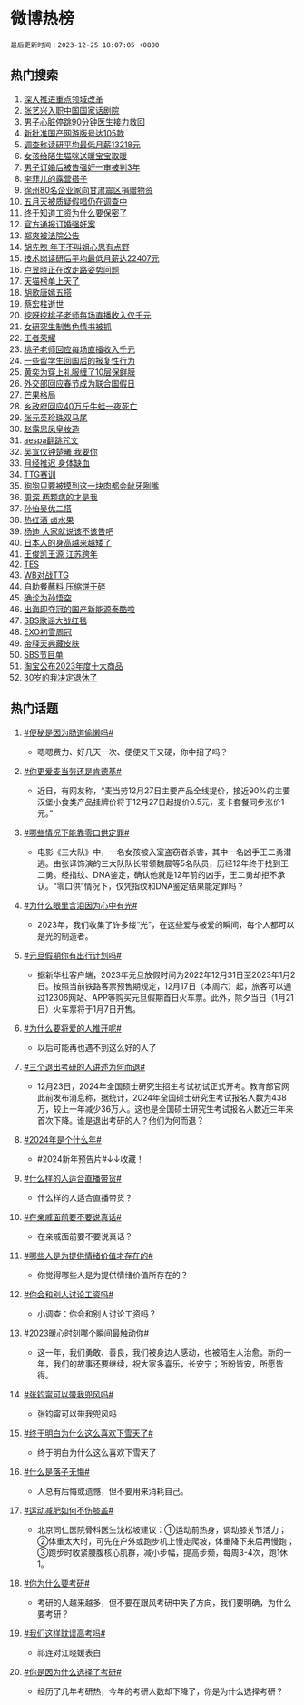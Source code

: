# 微博热榜

`最后更新时间：2023-12-25 18:07:05 +0800`

## 热门搜索

1. [深入推进重点领域改革](https://m.weibo.cn/search?containerid=100103type%3D1%26t%3D10%26q%3D%23%E6%B7%B1%E5%85%A5%E6%8E%A8%E8%BF%9B%E9%87%8D%E7%82%B9%E9%A2%86%E5%9F%9F%E6%94%B9%E9%9D%A9%23&stream_entry_id=51&isnewpage=1&extparam=seat%3D1%26pos%3D0%26dgr%3D0%26filter_type%3Drealtimehot%26c_type%3D51%26q%3D%2523%25E6%25B7%25B1%25E5%2585%25A5%25E6%258E%25A8%25E8%25BF%259B%25E9%2587%258D%25E7%2582%25B9%25E9%25A2%2586%25E5%259F%259F%25E6%2594%25B9%25E9%259D%25A9%2523%26cate%3D10103%26stream_entry_id%3D51%26display_time%3D1703498822%26pre_seqid%3D170349882258607365128)
1. [张艺兴入职中国国家话剧院](https://m.weibo.cn/search?containerid=100103type%3D1%26t%3D10%26q%3D%23%E5%BC%A0%E8%89%BA%E5%85%B4%E5%85%A5%E8%81%8C%E4%B8%AD%E5%9B%BD%E5%9B%BD%E5%AE%B6%E8%AF%9D%E5%89%A7%E9%99%A2%23&stream_entry_id=31&isnewpage=1&extparam=seat%3D1%26pos%3D0%26lcate%3D5001%26q%3D%2523%25E5%25BC%25A0%25E8%2589%25BA%25E5%2585%25B4%25E5%2585%25A5%25E8%2581%258C%25E4%25B8%25AD%25E5%259B%25BD%25E5%259B%25BD%25E5%25AE%25B6%25E8%25AF%259D%25E5%2589%25A7%25E9%2599%25A2%2523%26flag%3D1%26dgr%3D0%26stream_entry_id%3D31%26filter_type%3Drealtimehot%26c_type%3D31%26band_rank%3D1%26cate%3D5001%26realpos%3D1%26display_time%3D1703498822%26pre_seqid%3D170349882258607365128)
1. [男子心脏停跳90分钟医生接力救回](https://m.weibo.cn/search?containerid=100103type%3D1%26t%3D10%26q%3D%23%E7%94%B7%E5%AD%90%E5%BF%83%E8%84%8F%E5%81%9C%E8%B7%B390%E5%88%86%E9%92%9F%E5%8C%BB%E7%94%9F%E6%8E%A5%E5%8A%9B%E6%95%91%E5%9B%9E%23&stream_entry_id=31&isnewpage=1&extparam=seat%3D1%26pos%3D1%26lcate%3D5001%26q%3D%2523%25E7%2594%25B7%25E5%25AD%2590%25E5%25BF%2583%25E8%2584%258F%25E5%2581%259C%25E8%25B7%25B390%25E5%2588%2586%25E9%2592%259F%25E5%258C%25BB%25E7%2594%259F%25E6%258E%25A5%25E5%258A%259B%25E6%2595%2591%25E5%259B%259E%2523%26flag%3D32768%26dgr%3D0%26stream_entry_id%3D31%26filter_type%3Drealtimehot%26c_type%3D31%26band_rank%3D2%26cate%3D5001%26realpos%3D2%26display_time%3D1703498822%26pre_seqid%3D170349882258607365128)
1. [新批准国产网游版号达105款](https://m.weibo.cn/search?containerid=100103type%3D1%26t%3D10%26q%3D%23%E6%96%B0%E6%89%B9%E5%87%86%E5%9B%BD%E4%BA%A7%E7%BD%91%E6%B8%B8%E7%89%88%E5%8F%B7%E8%BE%BE105%E6%AC%BE%23&stream_entry_id=31&isnewpage=1&extparam=seat%3D1%26pos%3D2%26lcate%3D5001%26q%3D%2523%25E6%2596%25B0%25E6%2589%25B9%25E5%2587%2586%25E5%259B%25BD%25E4%25BA%25A7%25E7%25BD%2591%25E6%25B8%25B8%25E7%2589%2588%25E5%258F%25B7%25E8%25BE%25BE105%25E6%25AC%25BE%2523%26flag%3D0%26dgr%3D0%26stream_entry_id%3D31%26filter_type%3Drealtimehot%26c_type%3D31%26band_rank%3D3%26cate%3D5001%26realpos%3D3%26display_time%3D1703498822%26pre_seqid%3D170349882258607365128)
1. [调查称读研平均最低月薪13218元](https://m.weibo.cn/search?containerid=100103type%3D1%26t%3D10%26q%3D%23%E8%B0%83%E6%9F%A5%E7%A7%B0%E8%AF%BB%E7%A0%94%E5%B9%B3%E5%9D%87%E6%9C%80%E4%BD%8E%E6%9C%88%E8%96%AA13218%E5%85%83%23&stream_entry_id=31&isnewpage=1&extparam=seat%3D1%26pos%3D3%26lcate%3D5001%26q%3D%2523%25E8%25B0%2583%25E6%259F%25A5%25E7%25A7%25B0%25E8%25AF%25BB%25E7%25A0%2594%25E5%25B9%25B3%25E5%259D%2587%25E6%259C%2580%25E4%25BD%258E%25E6%259C%2588%25E8%2596%25AA13218%25E5%2585%2583%2523%26flag%3D1%26dgr%3D0%26stream_entry_id%3D31%26filter_type%3Drealtimehot%26c_type%3D31%26band_rank%3D4%26cate%3D5001%26realpos%3D4%26display_time%3D1703498822%26pre_seqid%3D170349882258607365128)
1. [女孩给陌生猫咪送暖宝宝取暖](https://m.weibo.cn/search?containerid=100103type%3D1%26t%3D10%26q%3D%23%E5%A5%B3%E5%AD%A9%E7%BB%99%E9%99%8C%E7%94%9F%E7%8C%AB%E5%92%AA%E9%80%81%E6%9A%96%E5%AE%9D%E5%AE%9D%E5%8F%96%E6%9A%96%23&stream_entry_id=31&isnewpage=1&extparam=seat%3D1%26pos%3D4%26lcate%3D5001%26q%3D%2523%25E5%25A5%25B3%25E5%25AD%25A9%25E7%25BB%2599%25E9%2599%258C%25E7%2594%259F%25E7%258C%25AB%25E5%2592%25AA%25E9%2580%2581%25E6%259A%2596%25E5%25AE%259D%25E5%25AE%259D%25E5%258F%2596%25E6%259A%2596%2523%26flag%3D32768%26dgr%3D0%26stream_entry_id%3D31%26filter_type%3Drealtimehot%26c_type%3D31%26band_rank%3D5%26cate%3D5001%26realpos%3D5%26display_time%3D1703498822%26pre_seqid%3D170349882258607365128)
1. [男子订婚后被告强奸一审被判3年](https://m.weibo.cn/search?containerid=100103type%3D1%26t%3D10%26q%3D%23%E7%94%B7%E5%AD%90%E8%AE%A2%E5%A9%9A%E5%90%8E%E8%A2%AB%E5%91%8A%E5%BC%BA%E5%A5%B8%E4%B8%80%E5%AE%A1%E8%A2%AB%E5%88%A43%E5%B9%B4%23&stream_entry_id=31&isnewpage=1&extparam=seat%3D1%26pos%3D5%26lcate%3D5001%26q%3D%2523%25E7%2594%25B7%25E5%25AD%2590%25E8%25AE%25A2%25E5%25A9%259A%25E5%2590%258E%25E8%25A2%25AB%25E5%2591%258A%25E5%25BC%25BA%25E5%25A5%25B8%25E4%25B8%2580%25E5%25AE%25A1%25E8%25A2%25AB%25E5%2588%25A43%25E5%25B9%25B4%2523%26flag%3D16%26dgr%3D0%26stream_entry_id%3D31%26filter_type%3Drealtimehot%26c_type%3D31%26band_rank%3D6%26cate%3D5001%26realpos%3D6%26display_time%3D1703498822%26pre_seqid%3D170349882258607365128)
1. [李菲儿的露营搭子](https://m.weibo.cn/search?containerid=100103type%3D1%26t%3D10%26q%3D%23%E6%9D%8E%E8%8F%B2%E5%84%BF%E7%9A%84%E9%9C%B2%E8%90%A5%E6%90%AD%E5%AD%90%23&stream_entry_id=31&isnewpage=1&extparam=seat%3D1%26pos%3D6%26lcate%3D5001%26is_ad_pos%3D1%26q%3D%2523%25E6%259D%258E%25E8%258F%25B2%25E5%2584%25BF%25E7%259A%2584%25E9%259C%25B2%25E8%2590%25A5%25E6%2590%25AD%25E5%25AD%2590%2523%26topic_ad%3D1%26dgr%3D0%26adid%3D215797%26filter_type%3Drealtimehot%26c_type%3D31%26band_rank%3D7%26cate%3D5001%26stream_entry_id%3D31%26display_time%3D1703498822%26pre_seqid%3D170349882258607365128)
1. [徐州80名企业家向甘肃震区捐赠物资](https://m.weibo.cn/search?containerid=100103type%3D1%26t%3D10%26q%3D%23%E5%BE%90%E5%B7%9E80%E5%90%8D%E4%BC%81%E4%B8%9A%E5%AE%B6%E5%90%91%E7%94%98%E8%82%83%E9%9C%87%E5%8C%BA%E6%8D%90%E8%B5%A0%E7%89%A9%E8%B5%84%23&stream_entry_id=31&isnewpage=1&extparam=seat%3D1%26pos%3D7%26lcate%3D5001%26q%3D%2523%25E5%25BE%2590%25E5%25B7%259E80%25E5%2590%258D%25E4%25BC%2581%25E4%25B8%259A%25E5%25AE%25B6%25E5%2590%2591%25E7%2594%2598%25E8%2582%2583%25E9%259C%2587%25E5%258C%25BA%25E6%258D%2590%25E8%25B5%25A0%25E7%2589%25A9%25E8%25B5%2584%2523%26flag%3D32768%26dgr%3D0%26stream_entry_id%3D31%26filter_type%3Drealtimehot%26c_type%3D31%26band_rank%3D7%26cate%3D5001%26realpos%3D7%26display_time%3D1703498822%26pre_seqid%3D170349882258607365128)
1. [五月天被质疑假唱仍在调查中](https://m.weibo.cn/search?containerid=100103type%3D1%26t%3D10%26q%3D%23%E4%BA%94%E6%9C%88%E5%A4%A9%E8%A2%AB%E8%B4%A8%E7%96%91%E5%81%87%E5%94%B1%E4%BB%8D%E5%9C%A8%E8%B0%83%E6%9F%A5%E4%B8%AD%23&stream_entry_id=31&isnewpage=1&extparam=seat%3D1%26pos%3D8%26lcate%3D5001%26q%3D%2523%25E4%25BA%2594%25E6%259C%2588%25E5%25A4%25A9%25E8%25A2%25AB%25E8%25B4%25A8%25E7%2596%2591%25E5%2581%2587%25E5%2594%25B1%25E4%25BB%258D%25E5%259C%25A8%25E8%25B0%2583%25E6%259F%25A5%25E4%25B8%25AD%2523%26flag%3D1%26dgr%3D0%26stream_entry_id%3D31%26filter_type%3Drealtimehot%26c_type%3D31%26band_rank%3D8%26cate%3D5001%26realpos%3D8%26display_time%3D1703498822%26pre_seqid%3D170349882258607365128)
1. [终于知道工资为什么要保密了](https://m.weibo.cn/search?containerid=100103type%3D1%26t%3D10%26q%3D%E7%BB%88%E4%BA%8E%E7%9F%A5%E9%81%93%E5%B7%A5%E8%B5%84%E4%B8%BA%E4%BB%80%E4%B9%88%E8%A6%81%E4%BF%9D%E5%AF%86%E4%BA%86&stream_entry_id=31&isnewpage=1&extparam=seat%3D1%26pos%3D9%26lcate%3D5001%26q%3D%25E7%25BB%2588%25E4%25BA%258E%25E7%259F%25A5%25E9%2581%2593%25E5%25B7%25A5%25E8%25B5%2584%25E4%25B8%25BA%25E4%25BB%2580%25E4%25B9%2588%25E8%25A6%2581%25E4%25BF%259D%25E5%25AF%2586%25E4%25BA%2586%26flag%3D2%26dgr%3D0%26stream_entry_id%3D31%26filter_type%3Drealtimehot%26c_type%3D31%26band_rank%3D9%26cate%3D5001%26realpos%3D9%26display_time%3D1703498822%26pre_seqid%3D170349882258607365128)
1. [官方通报订婚强奸案](https://m.weibo.cn/search?containerid=100103type%3D1%26t%3D10%26q%3D%23%E5%AE%98%E6%96%B9%E9%80%9A%E6%8A%A5%E8%AE%A2%E5%A9%9A%E5%BC%BA%E5%A5%B8%E6%A1%88%23&stream_entry_id=31&isnewpage=1&extparam=seat%3D1%26pos%3D10%26lcate%3D5001%26q%3D%2523%25E5%25AE%2598%25E6%2596%25B9%25E9%2580%259A%25E6%258A%25A5%25E8%25AE%25A2%25E5%25A9%259A%25E5%25BC%25BA%25E5%25A5%25B8%25E6%25A1%2588%2523%26flag%3D0%26dgr%3D0%26stream_entry_id%3D31%26filter_type%3Drealtimehot%26c_type%3D31%26band_rank%3D10%26cate%3D5001%26realpos%3D10%26display_time%3D1703498822%26pre_seqid%3D170349882258607365128)
1. [郑爽被法院公告](https://m.weibo.cn/search?containerid=100103type%3D1%26t%3D10%26q%3D%23%E9%83%91%E7%88%BD%E8%A2%AB%E6%B3%95%E9%99%A2%E5%85%AC%E5%91%8A%23&stream_entry_id=31&isnewpage=1&extparam=seat%3D1%26pos%3D11%26lcate%3D5001%26q%3D%2523%25E9%2583%2591%25E7%2588%25BD%25E8%25A2%25AB%25E6%25B3%2595%25E9%2599%25A2%25E5%2585%25AC%25E5%2591%258A%2523%26flag%3D2%26dgr%3D0%26stream_entry_id%3D31%26filter_type%3Drealtimehot%26c_type%3D31%26band_rank%3D11%26cate%3D5001%26realpos%3D11%26display_time%3D1703498822%26pre_seqid%3D170349882258607365128)
1. [胡先煦 年下不叫姐心思有点野](https://m.weibo.cn/search?containerid=100103type%3D1%26t%3D10%26q%3D%E8%83%A1%E5%85%88%E7%85%A6+%E5%B9%B4%E4%B8%8B%E4%B8%8D%E5%8F%AB%E5%A7%90%E5%BF%83%E6%80%9D%E6%9C%89%E7%82%B9%E9%87%8E&stream_entry_id=31&isnewpage=1&extparam=seat%3D1%26pos%3D12%26lcate%3D5001%26q%3D%25E8%2583%25A1%25E5%2585%2588%25E7%2585%25A6%2520%25E5%25B9%25B4%25E4%25B8%258B%25E4%25B8%258D%25E5%258F%25AB%25E5%25A7%2590%25E5%25BF%2583%25E6%2580%259D%25E6%259C%2589%25E7%2582%25B9%25E9%2587%258E%26flag%3D2%26dgr%3D0%26stream_entry_id%3D31%26filter_type%3Drealtimehot%26c_type%3D31%26band_rank%3D12%26cate%3D5001%26realpos%3D12%26display_time%3D1703498822%26pre_seqid%3D170349882258607365128)
1. [技术岗读研后平均最低月薪达22407元](https://m.weibo.cn/search?containerid=100103type%3D1%26t%3D10%26q%3D%23%E6%8A%80%E6%9C%AF%E5%B2%97%E8%AF%BB%E7%A0%94%E5%90%8E%E5%B9%B3%E5%9D%87%E6%9C%80%E4%BD%8E%E6%9C%88%E8%96%AA%E8%BE%BE22407%E5%85%83%23&stream_entry_id=31&isnewpage=1&extparam=seat%3D1%26pos%3D13%26lcate%3D5001%26q%3D%2523%25E6%258A%2580%25E6%259C%25AF%25E5%25B2%2597%25E8%25AF%25BB%25E7%25A0%2594%25E5%2590%258E%25E5%25B9%25B3%25E5%259D%2587%25E6%259C%2580%25E4%25BD%258E%25E6%259C%2588%25E8%2596%25AA%25E8%25BE%25BE22407%25E5%2585%2583%2523%26flag%3D1%26dgr%3D0%26stream_entry_id%3D31%26filter_type%3Drealtimehot%26c_type%3D31%26band_rank%3D13%26cate%3D5001%26realpos%3D13%26display_time%3D1703498822%26pre_seqid%3D170349882258607365128)
1. [卢昱晓正在改走路姿势问题](https://m.weibo.cn/search?containerid=100103type%3D1%26t%3D10%26q%3D%E5%8D%A2%E6%98%B1%E6%99%93%E6%AD%A3%E5%9C%A8%E6%94%B9%E8%B5%B0%E8%B7%AF%E5%A7%BF%E5%8A%BF%E9%97%AE%E9%A2%98&stream_entry_id=31&isnewpage=1&extparam=seat%3D1%26pos%3D14%26lcate%3D5001%26q%3D%25E5%258D%25A2%25E6%2598%25B1%25E6%2599%2593%25E6%25AD%25A3%25E5%259C%25A8%25E6%2594%25B9%25E8%25B5%25B0%25E8%25B7%25AF%25E5%25A7%25BF%25E5%258A%25BF%25E9%2597%25AE%25E9%25A2%2598%26flag%3D1%26dgr%3D0%26stream_entry_id%3D31%26filter_type%3Drealtimehot%26c_type%3D31%26band_rank%3D14%26cate%3D5001%26realpos%3D14%26display_time%3D1703498822%26pre_seqid%3D170349882258607365128)
1. [天猫榜单上天了](https://m.weibo.cn/search?containerid=100103type%3D1%26t%3D10%26q%3D%23%E5%A4%A9%E7%8C%AB%E6%A6%9C%E5%8D%95%E4%B8%8A%E5%A4%A9%E4%BA%86%23&stream_entry_id=31&isnewpage=1&extparam=seat%3D1%26pos%3D15%26lcate%3D5001%26q%3D%2523%25E5%25A4%25A9%25E7%258C%25AB%25E6%25A6%259C%25E5%258D%2595%25E4%25B8%258A%25E5%25A4%25A9%25E4%25BA%2586%2523%26flag%3D0%26dgr%3D0%26stream_entry_id%3D31%26adid%3D215559%26filter_type%3Drealtimehot%26c_type%3D31%26band_rank%3D15%26cate%3D5001%26realpos%3D15%26display_time%3D1703498822%26pre_seqid%3D170349882258607365128)
1. [胡歌唐嫣五搭](https://m.weibo.cn/search?containerid=100103type%3D1%26t%3D10%26q%3D%E8%83%A1%E6%AD%8C%E5%94%90%E5%AB%A3%E4%BA%94%E6%90%AD&stream_entry_id=31&isnewpage=1&extparam=seat%3D1%26pos%3D16%26lcate%3D5001%26q%3D%25E8%2583%25A1%25E6%25AD%258C%25E5%2594%2590%25E5%25AB%25A3%25E4%25BA%2594%25E6%2590%25AD%26flag%3D1%26dgr%3D0%26stream_entry_id%3D31%26filter_type%3Drealtimehot%26c_type%3D31%26band_rank%3D16%26cate%3D5001%26realpos%3D16%26display_time%3D1703498822%26pre_seqid%3D170349882258607365128)
1. [蔡宏柱逝世](https://m.weibo.cn/search?containerid=100103type%3D1%26t%3D10%26q%3D%23%E8%94%A1%E5%AE%8F%E6%9F%B1%E9%80%9D%E4%B8%96%23&stream_entry_id=31&isnewpage=1&extparam=seat%3D1%26pos%3D17%26lcate%3D5001%26q%3D%2523%25E8%2594%25A1%25E5%25AE%258F%25E6%259F%25B1%25E9%2580%259D%25E4%25B8%2596%2523%26flag%3D1%26dgr%3D0%26stream_entry_id%3D31%26filter_type%3Drealtimehot%26c_type%3D31%26band_rank%3D17%26cate%3D5001%26realpos%3D17%26display_time%3D1703498822%26pre_seqid%3D170349882258607365128)
1. [挖呀挖桃子老师每场直播收入仅千元](https://m.weibo.cn/search?containerid=100103type%3D1%26t%3D10%26q%3D%23%E6%8C%96%E5%91%80%E6%8C%96%E6%A1%83%E5%AD%90%E8%80%81%E5%B8%88%E6%AF%8F%E5%9C%BA%E7%9B%B4%E6%92%AD%E6%94%B6%E5%85%A5%E4%BB%85%E5%8D%83%E5%85%83%23&stream_entry_id=31&isnewpage=1&extparam=seat%3D1%26pos%3D18%26lcate%3D5001%26q%3D%2523%25E6%258C%2596%25E5%2591%2580%25E6%258C%2596%25E6%25A1%2583%25E5%25AD%2590%25E8%2580%2581%25E5%25B8%2588%25E6%25AF%258F%25E5%259C%25BA%25E7%259B%25B4%25E6%2592%25AD%25E6%2594%25B6%25E5%2585%25A5%25E4%25BB%2585%25E5%258D%2583%25E5%2585%2583%2523%26flag%3D0%26dgr%3D0%26stream_entry_id%3D31%26filter_type%3Drealtimehot%26c_type%3D31%26band_rank%3D18%26cate%3D5001%26realpos%3D18%26display_time%3D1703498822%26pre_seqid%3D170349882258607365128)
1. [女研究生制售色情书被抓](https://m.weibo.cn/search?containerid=100103type%3D1%26t%3D10%26q%3D%23%E5%A5%B3%E7%A0%94%E7%A9%B6%E7%94%9F%E5%88%B6%E5%94%AE%E8%89%B2%E6%83%85%E4%B9%A6%E8%A2%AB%E6%8A%93%23&stream_entry_id=31&isnewpage=1&extparam=seat%3D1%26pos%3D19%26lcate%3D5001%26q%3D%2523%25E5%25A5%25B3%25E7%25A0%2594%25E7%25A9%25B6%25E7%2594%259F%25E5%2588%25B6%25E5%2594%25AE%25E8%2589%25B2%25E6%2583%2585%25E4%25B9%25A6%25E8%25A2%25AB%25E6%258A%2593%2523%26flag%3D0%26dgr%3D0%26stream_entry_id%3D31%26filter_type%3Drealtimehot%26c_type%3D31%26band_rank%3D19%26cate%3D5001%26realpos%3D19%26display_time%3D1703498822%26pre_seqid%3D170349882258607365128)
1. [王者荣耀](https://m.weibo.cn/search?containerid=100103type%3D1%26t%3D10%26q%3D%E7%8E%8B%E8%80%85%E8%8D%A3%E8%80%80&stream_entry_id=31&isnewpage=1&extparam=seat%3D1%26pos%3D20%26lcate%3D5001%26q%3D%25E7%258E%258B%25E8%2580%2585%25E8%258D%25A3%25E8%2580%2580%26flag%3D1%26dgr%3D0%26stream_entry_id%3D31%26filter_type%3Drealtimehot%26c_type%3D31%26band_rank%3D20%26cate%3D5001%26realpos%3D20%26display_time%3D1703498822%26pre_seqid%3D170349882258607365128)
1. [桃子老师回应每场直播收入千元](https://m.weibo.cn/search?containerid=100103type%3D1%26t%3D10%26q%3D%23%E6%A1%83%E5%AD%90%E8%80%81%E5%B8%88%E5%9B%9E%E5%BA%94%E6%AF%8F%E5%9C%BA%E7%9B%B4%E6%92%AD%E6%94%B6%E5%85%A5%E5%8D%83%E5%85%83%23&stream_entry_id=31&isnewpage=1&extparam=seat%3D1%26pos%3D21%26lcate%3D5001%26q%3D%2523%25E6%25A1%2583%25E5%25AD%2590%25E8%2580%2581%25E5%25B8%2588%25E5%259B%259E%25E5%25BA%2594%25E6%25AF%258F%25E5%259C%25BA%25E7%259B%25B4%25E6%2592%25AD%25E6%2594%25B6%25E5%2585%25A5%25E5%258D%2583%25E5%2585%2583%2523%26flag%3D1%26dgr%3D0%26stream_entry_id%3D31%26filter_type%3Drealtimehot%26c_type%3D31%26band_rank%3D21%26cate%3D5001%26realpos%3D21%26display_time%3D1703498822%26pre_seqid%3D170349882258607365128)
1. [一些留学生回国后的报复性行为](https://m.weibo.cn/search?containerid=100103type%3D1%26t%3D10%26q%3D%23%E4%B8%80%E4%BA%9B%E7%95%99%E5%AD%A6%E7%94%9F%E5%9B%9E%E5%9B%BD%E5%90%8E%E7%9A%84%E6%8A%A5%E5%A4%8D%E6%80%A7%E8%A1%8C%E4%B8%BA%23&stream_entry_id=31&isnewpage=1&extparam=seat%3D1%26pos%3D22%26lcate%3D5001%26q%3D%2523%25E4%25B8%2580%25E4%25BA%259B%25E7%2595%2599%25E5%25AD%25A6%25E7%2594%259F%25E5%259B%259E%25E5%259B%25BD%25E5%2590%258E%25E7%259A%2584%25E6%258A%25A5%25E5%25A4%258D%25E6%2580%25A7%25E8%25A1%258C%25E4%25B8%25BA%2523%26flag%3D0%26dgr%3D0%26stream_entry_id%3D31%26filter_type%3Drealtimehot%26c_type%3D31%26band_rank%3D22%26cate%3D5001%26realpos%3D22%26display_time%3D1703498822%26pre_seqid%3D170349882258607365128)
1. [黄奕为穿上礼服缠了10层保鲜膜](https://m.weibo.cn/search?containerid=100103type%3D1%26t%3D10%26q%3D%23%E9%BB%84%E5%A5%95%E4%B8%BA%E7%A9%BF%E4%B8%8A%E7%A4%BC%E6%9C%8D%E7%BC%A0%E4%BA%8610%E5%B1%82%E4%BF%9D%E9%B2%9C%E8%86%9C%23&stream_entry_id=31&isnewpage=1&extparam=seat%3D1%26pos%3D23%26lcate%3D5001%26q%3D%2523%25E9%25BB%2584%25E5%25A5%2595%25E4%25B8%25BA%25E7%25A9%25BF%25E4%25B8%258A%25E7%25A4%25BC%25E6%259C%258D%25E7%25BC%25A0%25E4%25BA%258610%25E5%25B1%2582%25E4%25BF%259D%25E9%25B2%259C%25E8%2586%259C%2523%26flag%3D2%26dgr%3D0%26stream_entry_id%3D31%26filter_type%3Drealtimehot%26c_type%3D31%26band_rank%3D23%26cate%3D5001%26realpos%3D23%26display_time%3D1703498822%26pre_seqid%3D170349882258607365128)
1. [外交部回应春节成为联合国假日](https://m.weibo.cn/search?containerid=100103type%3D1%26t%3D10%26q%3D%23%E5%A4%96%E4%BA%A4%E9%83%A8%E5%9B%9E%E5%BA%94%E6%98%A5%E8%8A%82%E6%88%90%E4%B8%BA%E8%81%94%E5%90%88%E5%9B%BD%E5%81%87%E6%97%A5%23&stream_entry_id=31&isnewpage=1&extparam=seat%3D1%26pos%3D24%26lcate%3D5001%26q%3D%2523%25E5%25A4%2596%25E4%25BA%25A4%25E9%2583%25A8%25E5%259B%259E%25E5%25BA%2594%25E6%2598%25A5%25E8%258A%2582%25E6%2588%2590%25E4%25B8%25BA%25E8%2581%2594%25E5%2590%2588%25E5%259B%25BD%25E5%2581%2587%25E6%2597%25A5%2523%26flag%3D1%26dgr%3D0%26stream_entry_id%3D31%26filter_type%3Drealtimehot%26c_type%3D31%26band_rank%3D24%26cate%3D5001%26realpos%3D24%26display_time%3D1703498822%26pre_seqid%3D170349882258607365128)
1. [芒果格局](https://m.weibo.cn/search?containerid=100103type%3D1%26t%3D10%26q%3D%E8%8A%92%E6%9E%9C%E6%A0%BC%E5%B1%80&stream_entry_id=31&isnewpage=1&extparam=seat%3D1%26pos%3D25%26lcate%3D5001%26q%3D%25E8%258A%2592%25E6%259E%259C%25E6%25A0%25BC%25E5%25B1%2580%26flag%3D2%26dgr%3D0%26stream_entry_id%3D31%26filter_type%3Drealtimehot%26c_type%3D31%26band_rank%3D25%26cate%3D5001%26realpos%3D25%26display_time%3D1703498822%26pre_seqid%3D170349882258607365128)
1. [乡政府回应40万斤牛蛙一夜死亡](https://m.weibo.cn/search?containerid=100103type%3D1%26t%3D10%26q%3D%23%E4%B9%A1%E6%94%BF%E5%BA%9C%E5%9B%9E%E5%BA%9440%E4%B8%87%E6%96%A4%E7%89%9B%E8%9B%99%E4%B8%80%E5%A4%9C%E6%AD%BB%E4%BA%A1%23&stream_entry_id=31&isnewpage=1&extparam=seat%3D1%26pos%3D26%26lcate%3D5001%26q%3D%2523%25E4%25B9%25A1%25E6%2594%25BF%25E5%25BA%259C%25E5%259B%259E%25E5%25BA%259440%25E4%25B8%2587%25E6%2596%25A4%25E7%2589%259B%25E8%259B%2599%25E4%25B8%2580%25E5%25A4%259C%25E6%25AD%25BB%25E4%25BA%25A1%2523%26flag%3D0%26dgr%3D0%26stream_entry_id%3D31%26filter_type%3Drealtimehot%26c_type%3D31%26band_rank%3D26%26cate%3D5001%26realpos%3D26%26display_time%3D1703498822%26pre_seqid%3D170349882258607365128)
1. [张元英珍珠双马尾](https://m.weibo.cn/search?containerid=100103type%3D1%26t%3D10%26q%3D%23%E5%BC%A0%E5%85%83%E8%8B%B1%E7%8F%8D%E7%8F%A0%E5%8F%8C%E9%A9%AC%E5%B0%BE%23&stream_entry_id=31&isnewpage=1&extparam=seat%3D1%26pos%3D27%26lcate%3D5001%26q%3D%2523%25E5%25BC%25A0%25E5%2585%2583%25E8%258B%25B1%25E7%258F%258D%25E7%258F%25A0%25E5%258F%258C%25E9%25A9%25AC%25E5%25B0%25BE%2523%26flag%3D0%26dgr%3D0%26stream_entry_id%3D31%26filter_type%3Drealtimehot%26c_type%3D31%26band_rank%3D27%26cate%3D5001%26realpos%3D27%26display_time%3D1703498822%26pre_seqid%3D170349882258607365128)
1. [赵露思凤皇妆造](https://m.weibo.cn/search?containerid=100103type%3D1%26t%3D10%26q%3D%23%E8%B5%B5%E9%9C%B2%E6%80%9D%E5%87%A4%E7%9A%87%E5%A6%86%E9%80%A0%23&stream_entry_id=31&isnewpage=1&extparam=seat%3D1%26pos%3D28%26lcate%3D5001%26q%3D%2523%25E8%25B5%25B5%25E9%259C%25B2%25E6%2580%259D%25E5%2587%25A4%25E7%259A%2587%25E5%25A6%2586%25E9%2580%25A0%2523%26flag%3D0%26dgr%3D0%26stream_entry_id%3D31%26filter_type%3Drealtimehot%26c_type%3D31%26band_rank%3D28%26cate%3D5001%26realpos%3D28%26display_time%3D1703498822%26pre_seqid%3D170349882258607365128)
1. [aespa翻跳咒文](https://m.weibo.cn/search?containerid=100103type%3D1%26t%3D10%26q%3Daespa%E7%BF%BB%E8%B7%B3%E5%92%92%E6%96%87&stream_entry_id=31&isnewpage=1&extparam=seat%3D1%26pos%3D29%26lcate%3D5001%26q%3Daespa%25E7%25BF%25BB%25E8%25B7%25B3%25E5%2592%2592%25E6%2596%2587%26flag%3D1%26dgr%3D0%26stream_entry_id%3D31%26filter_type%3Drealtimehot%26c_type%3D31%26band_rank%3D29%26cate%3D5001%26realpos%3D29%26display_time%3D1703498822%26pre_seqid%3D170349882258607365128)
1. [吴宣仪钟楚曦 我要你](https://m.weibo.cn/search?containerid=100103type%3D1%26t%3D10%26q%3D%E5%90%B4%E5%AE%A3%E4%BB%AA%E9%92%9F%E6%A5%9A%E6%9B%A6+%E6%88%91%E8%A6%81%E4%BD%A0&stream_entry_id=31&isnewpage=1&extparam=seat%3D1%26pos%3D30%26lcate%3D5001%26q%3D%25E5%2590%25B4%25E5%25AE%25A3%25E4%25BB%25AA%25E9%2592%259F%25E6%25A5%259A%25E6%259B%25A6%2520%25E6%2588%2591%25E8%25A6%2581%25E4%25BD%25A0%26flag%3D1%26dgr%3D0%26stream_entry_id%3D31%26filter_type%3Drealtimehot%26c_type%3D31%26band_rank%3D30%26cate%3D5001%26realpos%3D30%26display_time%3D1703498822%26pre_seqid%3D170349882258607365128)
1. [月经推迟 身体缺血](https://m.weibo.cn/search?containerid=100103type%3D1%26t%3D10%26q%3D%E6%9C%88%E7%BB%8F%E6%8E%A8%E8%BF%9F+%E8%BA%AB%E4%BD%93%E7%BC%BA%E8%A1%80&stream_entry_id=31&isnewpage=1&extparam=seat%3D1%26pos%3D31%26lcate%3D5001%26q%3D%25E6%259C%2588%25E7%25BB%258F%25E6%258E%25A8%25E8%25BF%259F%2520%25E8%25BA%25AB%25E4%25BD%2593%25E7%25BC%25BA%25E8%25A1%2580%26flag%3D1%26dgr%3D0%26stream_entry_id%3D31%26filter_type%3Drealtimehot%26c_type%3D31%26band_rank%3D31%26cate%3D5001%26realpos%3D31%26display_time%3D1703498822%26pre_seqid%3D170349882258607365128)
1. [TTG赛训](https://m.weibo.cn/search?containerid=100103type%3D1%26t%3D10%26q%3DTTG%E8%B5%9B%E8%AE%AD&stream_entry_id=31&isnewpage=1&extparam=seat%3D1%26pos%3D32%26lcate%3D5001%26q%3DTTG%25E8%25B5%259B%25E8%25AE%25AD%26flag%3D1%26dgr%3D0%26stream_entry_id%3D31%26filter_type%3Drealtimehot%26c_type%3D31%26band_rank%3D32%26cate%3D5001%26realpos%3D32%26display_time%3D1703498822%26pre_seqid%3D170349882258607365128)
1. [狗狗只要被摸到这一块肉都会龇牙咧嘴](https://m.weibo.cn/search?containerid=100103type%3D1%26t%3D10%26q%3D%E7%8B%97%E7%8B%97%E5%8F%AA%E8%A6%81%E8%A2%AB%E6%91%B8%E5%88%B0%E8%BF%99%E4%B8%80%E5%9D%97%E8%82%89%E9%83%BD%E4%BC%9A%E9%BE%87%E7%89%99%E5%92%A7%E5%98%B4&stream_entry_id=31&isnewpage=1&extparam=seat%3D1%26pos%3D33%26lcate%3D5001%26q%3D%25E7%258B%2597%25E7%258B%2597%25E5%258F%25AA%25E8%25A6%2581%25E8%25A2%25AB%25E6%2591%25B8%25E5%2588%25B0%25E8%25BF%2599%25E4%25B8%2580%25E5%259D%2597%25E8%2582%2589%25E9%2583%25BD%25E4%25BC%259A%25E9%25BE%2587%25E7%2589%2599%25E5%2592%25A7%25E5%2598%25B4%26flag%3D0%26dgr%3D0%26stream_entry_id%3D31%26filter_type%3Drealtimehot%26c_type%3D31%26band_rank%3D33%26cate%3D5001%26realpos%3D33%26display_time%3D1703498822%26pre_seqid%3D170349882258607365128)
1. [周深 两颗痣的才是我](https://m.weibo.cn/search?containerid=100103type%3D1%26t%3D10%26q%3D%E5%91%A8%E6%B7%B1+%E4%B8%A4%E9%A2%97%E7%97%A3%E7%9A%84%E6%89%8D%E6%98%AF%E6%88%91&stream_entry_id=31&isnewpage=1&extparam=seat%3D1%26pos%3D34%26lcate%3D5001%26q%3D%25E5%2591%25A8%25E6%25B7%25B1%2520%25E4%25B8%25A4%25E9%25A2%2597%25E7%2597%25A3%25E7%259A%2584%25E6%2589%258D%25E6%2598%25AF%25E6%2588%2591%26flag%3D0%26dgr%3D0%26stream_entry_id%3D31%26filter_type%3Drealtimehot%26c_type%3D31%26band_rank%3D34%26cate%3D5001%26realpos%3D34%26display_time%3D1703498822%26pre_seqid%3D170349882258607365128)
1. [孙怡吴优二搭](https://m.weibo.cn/search?containerid=100103type%3D1%26t%3D10%26q%3D%23%E5%AD%99%E6%80%A1%E5%90%B4%E4%BC%98%E4%BA%8C%E6%90%AD%23&stream_entry_id=31&isnewpage=1&extparam=seat%3D1%26pos%3D35%26lcate%3D5001%26q%3D%2523%25E5%25AD%2599%25E6%2580%25A1%25E5%2590%25B4%25E4%25BC%2598%25E4%25BA%258C%25E6%2590%25AD%2523%26flag%3D1%26dgr%3D0%26stream_entry_id%3D31%26filter_type%3Drealtimehot%26c_type%3D31%26band_rank%3D35%26cate%3D5001%26realpos%3D35%26display_time%3D1703498822%26pre_seqid%3D170349882258607365128)
1. [热红酒 卤水果](https://m.weibo.cn/search?containerid=100103type%3D1%26t%3D10%26q%3D%E7%83%AD%E7%BA%A2%E9%85%92+%E5%8D%A4%E6%B0%B4%E6%9E%9C&stream_entry_id=31&isnewpage=1&extparam=seat%3D1%26pos%3D36%26lcate%3D5001%26q%3D%25E7%2583%25AD%25E7%25BA%25A2%25E9%2585%2592%2520%25E5%258D%25A4%25E6%25B0%25B4%25E6%259E%259C%26flag%3D1%26dgr%3D0%26stream_entry_id%3D31%26filter_type%3Drealtimehot%26c_type%3D31%26band_rank%3D36%26cate%3D5001%26realpos%3D36%26display_time%3D1703498822%26pre_seqid%3D170349882258607365128)
1. [杨迪 大家就说该不该告吧](https://m.weibo.cn/search?containerid=100103type%3D1%26t%3D10%26q%3D%E6%9D%A8%E8%BF%AA+%E5%A4%A7%E5%AE%B6%E5%B0%B1%E8%AF%B4%E8%AF%A5%E4%B8%8D%E8%AF%A5%E5%91%8A%E5%90%A7&stream_entry_id=31&isnewpage=1&extparam=seat%3D1%26pos%3D37%26lcate%3D5001%26q%3D%25E6%259D%25A8%25E8%25BF%25AA%2520%25E5%25A4%25A7%25E5%25AE%25B6%25E5%25B0%25B1%25E8%25AF%25B4%25E8%25AF%25A5%25E4%25B8%258D%25E8%25AF%25A5%25E5%2591%258A%25E5%2590%25A7%26flag%3D1%26dgr%3D0%26stream_entry_id%3D31%26filter_type%3Drealtimehot%26c_type%3D31%26band_rank%3D37%26cate%3D5001%26realpos%3D37%26display_time%3D1703498822%26pre_seqid%3D170349882258607365128)
1. [日本人的身高越来越矮了](https://m.weibo.cn/search?containerid=100103type%3D1%26t%3D10%26q%3D%23%E6%97%A5%E6%9C%AC%E4%BA%BA%E7%9A%84%E8%BA%AB%E9%AB%98%E8%B6%8A%E6%9D%A5%E8%B6%8A%E7%9F%AE%E4%BA%86%23&stream_entry_id=31&isnewpage=1&extparam=seat%3D1%26pos%3D38%26lcate%3D5001%26q%3D%2523%25E6%2597%25A5%25E6%259C%25AC%25E4%25BA%25BA%25E7%259A%2584%25E8%25BA%25AB%25E9%25AB%2598%25E8%25B6%258A%25E6%259D%25A5%25E8%25B6%258A%25E7%259F%25AE%25E4%25BA%2586%2523%26flag%3D0%26dgr%3D0%26stream_entry_id%3D31%26filter_type%3Drealtimehot%26c_type%3D31%26band_rank%3D38%26cate%3D5001%26realpos%3D38%26display_time%3D1703498822%26pre_seqid%3D170349882258607365128)
1. [王俊凯王源 江苏跨年](https://m.weibo.cn/search?containerid=100103type%3D1%26t%3D10%26q%3D%E7%8E%8B%E4%BF%8A%E5%87%AF%E7%8E%8B%E6%BA%90+%E6%B1%9F%E8%8B%8F%E8%B7%A8%E5%B9%B4&stream_entry_id=31&isnewpage=1&extparam=seat%3D1%26pos%3D39%26lcate%3D5001%26q%3D%25E7%258E%258B%25E4%25BF%258A%25E5%2587%25AF%25E7%258E%258B%25E6%25BA%2590%2520%25E6%25B1%259F%25E8%258B%258F%25E8%25B7%25A8%25E5%25B9%25B4%26flag%3D0%26dgr%3D0%26stream_entry_id%3D31%26filter_type%3Drealtimehot%26c_type%3D31%26band_rank%3D39%26cate%3D5001%26realpos%3D39%26display_time%3D1703498822%26pre_seqid%3D170349882258607365128)
1. [TES](https://m.weibo.cn/search?containerid=100103type%3D1%26t%3D10%26q%3DTES&stream_entry_id=31&isnewpage=1&extparam=seat%3D1%26pos%3D40%26lcate%3D5001%26q%3DTES%26flag%3D1%26dgr%3D0%26stream_entry_id%3D31%26filter_type%3Drealtimehot%26c_type%3D31%26band_rank%3D40%26cate%3D5001%26realpos%3D40%26display_time%3D1703498822%26pre_seqid%3D170349882258607365128)
1. [WB对战TTG](https://m.weibo.cn/search?containerid=100103type%3D1%26t%3D10%26q%3D%23WB%E5%AF%B9%E6%88%98TTG%23&stream_entry_id=31&isnewpage=1&extparam=seat%3D1%26pos%3D41%26lcate%3D5001%26q%3D%2523WB%25E5%25AF%25B9%25E6%2588%2598TTG%2523%26flag%3D1%26dgr%3D0%26stream_entry_id%3D31%26filter_type%3Drealtimehot%26c_type%3D31%26band_rank%3D41%26cate%3D5001%26realpos%3D41%26display_time%3D1703498822%26pre_seqid%3D170349882258607365128)
1. [自助餐蘸料 压缩饼干碎](https://m.weibo.cn/search?containerid=100103type%3D1%26t%3D10%26q%3D%E8%87%AA%E5%8A%A9%E9%A4%90%E8%98%B8%E6%96%99+%E5%8E%8B%E7%BC%A9%E9%A5%BC%E5%B9%B2%E7%A2%8E&stream_entry_id=31&isnewpage=1&extparam=seat%3D1%26pos%3D42%26lcate%3D5001%26q%3D%25E8%2587%25AA%25E5%258A%25A9%25E9%25A4%2590%25E8%2598%25B8%25E6%2596%2599%2520%25E5%258E%258B%25E7%25BC%25A9%25E9%25A5%25BC%25E5%25B9%25B2%25E7%25A2%258E%26flag%3D0%26dgr%3D0%26stream_entry_id%3D31%26filter_type%3Drealtimehot%26c_type%3D31%26band_rank%3D42%26cate%3D5001%26realpos%3D42%26display_time%3D1703498822%26pre_seqid%3D170349882258607365128)
1. [确诊为孙悟空](https://m.weibo.cn/search?containerid=100103type%3D1%26t%3D10%26q%3D%E7%A1%AE%E8%AF%8A%E4%B8%BA%E5%AD%99%E6%82%9F%E7%A9%BA&stream_entry_id=31&isnewpage=1&extparam=seat%3D1%26pos%3D43%26lcate%3D5001%26q%3D%25E7%25A1%25AE%25E8%25AF%258A%25E4%25B8%25BA%25E5%25AD%2599%25E6%2582%259F%25E7%25A9%25BA%26flag%3D0%26dgr%3D0%26stream_entry_id%3D31%26filter_type%3Drealtimehot%26c_type%3D31%26band_rank%3D43%26cate%3D5001%26realpos%3D43%26display_time%3D1703498822%26pre_seqid%3D170349882258607365128)
1. [出海即夺冠的国产新能源泰酷啦](https://m.weibo.cn/search?containerid=100103type%3D1%26t%3D10%26q%3D%23%E5%87%BA%E6%B5%B7%E5%8D%B3%E5%A4%BA%E5%86%A0%E7%9A%84%E5%9B%BD%E4%BA%A7%E6%96%B0%E8%83%BD%E6%BA%90%E6%B3%B0%E9%85%B7%E5%95%A6%23&stream_entry_id=31&isnewpage=1&extparam=seat%3D1%26pos%3D44%26lcate%3D5001%26q%3D%2523%25E5%2587%25BA%25E6%25B5%25B7%25E5%258D%25B3%25E5%25A4%25BA%25E5%2586%25A0%25E7%259A%2584%25E5%259B%25BD%25E4%25BA%25A7%25E6%2596%25B0%25E8%2583%25BD%25E6%25BA%2590%25E6%25B3%25B0%25E9%2585%25B7%25E5%2595%25A6%2523%26flag%3D0%26dgr%3D0%26stream_entry_id%3D31%26adid%3D215196%26filter_type%3Drealtimehot%26c_type%3D31%26band_rank%3D44%26cate%3D5001%26realpos%3D44%26display_time%3D1703498822%26pre_seqid%3D170349882258607365128)
1. [SBS歌谣大战红毯](https://m.weibo.cn/search?containerid=100103type%3D1%26t%3D10%26q%3D%23SBS%E6%AD%8C%E8%B0%A3%E5%A4%A7%E6%88%98%E7%BA%A2%E6%AF%AF%23&stream_entry_id=31&isnewpage=1&extparam=seat%3D1%26pos%3D45%26lcate%3D5001%26q%3D%2523SBS%25E6%25AD%258C%25E8%25B0%25A3%25E5%25A4%25A7%25E6%2588%2598%25E7%25BA%25A2%25E6%25AF%25AF%2523%26flag%3D1%26dgr%3D0%26stream_entry_id%3D31%26filter_type%3Drealtimehot%26c_type%3D31%26band_rank%3D45%26cate%3D5001%26realpos%3D45%26display_time%3D1703498822%26pre_seqid%3D170349882258607365128)
1. [EXO初雪周冠](https://m.weibo.cn/search?containerid=100103type%3D1%26t%3D10%26q%3D%23EXO%E5%88%9D%E9%9B%AA%E5%91%A8%E5%86%A0%23&stream_entry_id=31&isnewpage=1&extparam=seat%3D1%26pos%3D46%26lcate%3D5001%26q%3D%2523EXO%25E5%2588%259D%25E9%259B%25AA%25E5%2591%25A8%25E5%2586%25A0%2523%26flag%3D1%26dgr%3D0%26stream_entry_id%3D31%26filter_type%3Drealtimehot%26c_type%3D31%26band_rank%3D46%26cate%3D5001%26realpos%3D46%26display_time%3D1703498822%26pre_seqid%3D170349882258607365128)
1. [帝释天典藏皮肤](https://m.weibo.cn/search?containerid=100103type%3D1%26t%3D10%26q%3D%23%E5%B8%9D%E9%87%8A%E5%A4%A9%E5%85%B8%E8%97%8F%E7%9A%AE%E8%82%A4%23&stream_entry_id=31&isnewpage=1&extparam=seat%3D1%26pos%3D47%26lcate%3D5001%26q%3D%2523%25E5%25B8%259D%25E9%2587%258A%25E5%25A4%25A9%25E5%2585%25B8%25E8%2597%258F%25E7%259A%25AE%25E8%2582%25A4%2523%26flag%3D0%26dgr%3D0%26stream_entry_id%3D31%26filter_type%3Drealtimehot%26c_type%3D31%26band_rank%3D47%26cate%3D5001%26realpos%3D47%26display_time%3D1703498822%26pre_seqid%3D170349882258607365128)
1. [SBS节目单](https://m.weibo.cn/search?containerid=100103type%3D1%26t%3D10%26q%3DSBS%E8%8A%82%E7%9B%AE%E5%8D%95&stream_entry_id=31&isnewpage=1&extparam=seat%3D1%26pos%3D48%26lcate%3D5001%26q%3DSBS%25E8%258A%2582%25E7%259B%25AE%25E5%258D%2595%26flag%3D0%26dgr%3D0%26stream_entry_id%3D31%26filter_type%3Drealtimehot%26c_type%3D31%26band_rank%3D48%26cate%3D5001%26realpos%3D48%26display_time%3D1703498822%26pre_seqid%3D170349882258607365128)
1. [淘宝公布2023年度十大商品](https://m.weibo.cn/search?containerid=100103type%3D1%26t%3D10%26q%3D%23%E6%B7%98%E5%AE%9D%E5%85%AC%E5%B8%832023%E5%B9%B4%E5%BA%A6%E5%8D%81%E5%A4%A7%E5%95%86%E5%93%81%23&stream_entry_id=31&isnewpage=1&extparam=seat%3D1%26pos%3D49%26lcate%3D5001%26q%3D%2523%25E6%25B7%2598%25E5%25AE%259D%25E5%2585%25AC%25E5%25B8%25832023%25E5%25B9%25B4%25E5%25BA%25A6%25E5%258D%2581%25E5%25A4%25A7%25E5%2595%2586%25E5%2593%2581%2523%26flag%3D0%26dgr%3D0%26stream_entry_id%3D31%26filter_type%3Drealtimehot%26c_type%3D31%26band_rank%3D49%26cate%3D5001%26realpos%3D49%26display_time%3D1703498822%26pre_seqid%3D170349882258607365128)
1. [30岁的我决定退休了](https://m.weibo.cn/search?containerid=100103type%3D1%26t%3D10%26q%3D%2330%E5%B2%81%E7%9A%84%E6%88%91%E5%86%B3%E5%AE%9A%E9%80%80%E4%BC%91%E4%BA%86%23&stream_entry_id=31&isnewpage=1&extparam=seat%3D1%26pos%3D50%26lcate%3D5001%26q%3D%252330%25E5%25B2%2581%25E7%259A%2584%25E6%2588%2591%25E5%2586%25B3%25E5%25AE%259A%25E9%2580%2580%25E4%25BC%2591%25E4%25BA%2586%2523%26flag%3D0%26dgr%3D0%26stream_entry_id%3D31%26filter_type%3Drealtimehot%26c_type%3D31%26band_rank%3D50%26cate%3D5001%26realpos%3D50%26display_time%3D1703498822%26pre_seqid%3D170349882258607365128)

## 热门话题

1. [#便秘是因为肠道偷懒吗#](https://m.weibo.cn/search?containerid=231522type%3D1%26t%3D10%26q%3D%23%E4%BE%BF%E7%A7%98%E6%98%AF%E5%9B%A0%E4%B8%BA%E8%82%A0%E9%81%93%E5%81%B7%E6%87%92%E5%90%97%23&stream_entry_id=128&isnewpage=1&extparam=seat%3D1%26c_type%3D128%26lcate%3D5004%26cate%3D5004%26dgr%3D0%26pos%3D1-0-0%26unitid%3D1703474799734%26display_time%3D1703498825%26pre_seqid%3D170349882509807134211)
    - 嗯嗯费力、好几天一次、便便又干又硬，你中招了吗？

1. [#你更爱麦当劳还是肯德基#](https://m.weibo.cn/search?containerid=231522type%3D1%26t%3D10%26q%3D%23%E4%BD%A0%E6%9B%B4%E7%88%B1%E9%BA%A6%E5%BD%93%E5%8A%B3%E8%BF%98%E6%98%AF%E8%82%AF%E5%BE%B7%E5%9F%BA%23&stream_entry_id=128&isnewpage=1&extparam=seat%3D1%26c_type%3D128%26lcate%3D5004%26cate%3D5004%26dgr%3D0%26pos%3D1-0-1%26unitid%3D1703485610139%26display_time%3D1703498825%26pre_seqid%3D170349882509807134211)
    - 近日，有网友称，“麦当劳12月27日主要产品全线提价，接近90%的主要汉堡小食类产品挂牌价将于12月27日起提价0.5元，麦卡套餐同步涨价1元。”

1. [#哪些情况下能靠零口供定罪#](https://m.weibo.cn/search?containerid=231522type%3D1%26t%3D10%26q%3D%23%E5%93%AA%E4%BA%9B%E6%83%85%E5%86%B5%E4%B8%8B%E8%83%BD%E9%9D%A0%E9%9B%B6%E5%8F%A3%E4%BE%9B%E5%AE%9A%E7%BD%AA%23&stream_entry_id=128&isnewpage=1&extparam=seat%3D1%26c_type%3D128%26lcate%3D5004%26cate%3D5004%26dgr%3D0%26pos%3D1-0-2%26unitid%3D1703482338133%26display_time%3D1703498825%26pre_seqid%3D170349882509807134211)
    - 电影《三大队》中，一名女孩被入室盗窃者杀害，其中一名凶手王二勇潜逃。由张译饰演的三大队队长带领魏晨等5名队员，历经12年终于找到王二勇。经指纹、DNA鉴定，确认他就是12年前的凶手，王二勇却拒不承认。“零口供”情况下，仅凭指纹和DNA鉴定结果能定罪吗？

1. [#为什么眼里含泪因为心中有光#](https://m.weibo.cn/search?containerid=231522type%3D1%26t%3D10%26q%3D%23%E4%B8%BA%E4%BB%80%E4%B9%88%E7%9C%BC%E9%87%8C%E5%90%AB%E6%B3%AA%E5%9B%A0%E4%B8%BA%E5%BF%83%E4%B8%AD%E6%9C%89%E5%85%89%23&stream_entry_id=128&isnewpage=1&extparam=seat%3D1%26c_type%3D128%26lcate%3D5004%26cate%3D5004%26dgr%3D0%26pos%3D1-0-3%26unitid%3D1703488008135%26display_time%3D1703498825%26pre_seqid%3D170349882509807134211)
    - 2023年，我们收集了许多缕“光”，在这些爱与被爱的瞬间，每个人都可以是光的制造者。

1. [#元旦假期你有出行计划吗#](https://m.weibo.cn/search?containerid=231522type%3D1%26t%3D10%26q%3D%23%E5%85%83%E6%97%A6%E5%81%87%E6%9C%9F%E4%BD%A0%E6%9C%89%E5%87%BA%E8%A1%8C%E8%AE%A1%E5%88%92%E5%90%97%23&stream_entry_id=128&isnewpage=1&extparam=seat%3D1%26c_type%3D128%26lcate%3D5004%26cate%3D5004%26dgr%3D0%26pos%3D1-0-4%26unitid%3D1703469393374%26display_time%3D1703498825%26pre_seqid%3D170349882509807134211)
    - 据新华社客户端，2023年元旦放假时间为2022年12月31日至2023年1月2日。按照当前铁路客票预售期规定，12月17日（本周六）起，旅客可以通过12306网站、APP等购买元旦假期首日火车票。此外，除夕当日（1月21日）火车票将于1月7日开售。

1. [#为什么要将爱的人推开呢#](https://m.weibo.cn/search?containerid=231522type%3D1%26t%3D10%26q%3D%23%E4%B8%BA%E4%BB%80%E4%B9%88%E8%A6%81%E5%B0%86%E7%88%B1%E7%9A%84%E4%BA%BA%E6%8E%A8%E5%BC%80%E5%91%A2%23&stream_entry_id=128&isnewpage=1&extparam=seat%3D1%26c_type%3D128%26lcate%3D5004%26cate%3D5004%26dgr%3D0%26pos%3D1-0-5%26unitid%3D1703488316131%26display_time%3D1703498825%26pre_seqid%3D170349882509807134211)
    - 以后可能再也遇不到这么好的人了

1. [#三个退出考研的人讲述为何而退#](https://m.weibo.cn/search?containerid=231522type%3D1%26t%3D10%26q%3D%23%E4%B8%89%E4%B8%AA%E9%80%80%E5%87%BA%E8%80%83%E7%A0%94%E7%9A%84%E4%BA%BA%E8%AE%B2%E8%BF%B0%E4%B8%BA%E4%BD%95%E8%80%8C%E9%80%80%23&stream_entry_id=128&isnewpage=1&extparam=seat%3D1%26c_type%3D128%26lcate%3D5004%26cate%3D5004%26dgr%3D0%26pos%3D1-0-6%26unitid%3D1703341311621%26display_time%3D1703498825%26pre_seqid%3D170349882509807134211)
    - 12月23日，2024年全国硕士研究生招生考试初试正式开考。教育部官网此前发布消息称，据统计，2024年全国硕士研究生考试报名人数为438万，较上一年减少36万人。这也是全国硕士研究生考试报名人数近三年来首次下降。谁是退出考研的人？他们为何而退？

1. [#2024年是个什么年#](https://m.weibo.cn/search?containerid=231522type%3D1%26t%3D10%26q%3D%232024%E5%B9%B4%E6%98%AF%E4%B8%AA%E4%BB%80%E4%B9%88%E5%B9%B4%23&stream_entry_id=128&isnewpage=1&extparam=seat%3D1%26c_type%3D128%26lcate%3D5004%26cate%3D5004%26dgr%3D0%26pos%3D1-0-7%26unitid%3D1703375514971%26display_time%3D1703498825%26pre_seqid%3D170349882509807134211)
    - #2024新年预告片#↓↓收藏！

1. [#什么样的人适合直播带货#](https://m.weibo.cn/search?containerid=231522type%3D1%26t%3D10%26q%3D%23%E4%BB%80%E4%B9%88%E6%A0%B7%E7%9A%84%E4%BA%BA%E9%80%82%E5%90%88%E7%9B%B4%E6%92%AD%E5%B8%A6%E8%B4%A7%23&stream_entry_id=128&isnewpage=1&extparam=seat%3D1%26c_type%3D128%26lcate%3D5004%26cate%3D5004%26dgr%3D0%26pos%3D1-0-8%26unitid%3D1703494028670%26display_time%3D1703498825%26pre_seqid%3D170349882509807134211)
    - 什么样的人适合直播带货？

1. [#在亲戚面前要不要说真话#](https://m.weibo.cn/search?containerid=231522type%3D1%26t%3D10%26q%3D%23%E5%9C%A8%E4%BA%B2%E6%88%9A%E9%9D%A2%E5%89%8D%E8%A6%81%E4%B8%8D%E8%A6%81%E8%AF%B4%E7%9C%9F%E8%AF%9D%23&stream_entry_id=128&isnewpage=1&extparam=seat%3D1%26c_type%3D128%26lcate%3D5004%26cate%3D5004%26dgr%3D0%26pos%3D1-0-9%26unitid%3D1703494031895%26display_time%3D1703498825%26pre_seqid%3D170349882509807134211)
    - 在亲戚面前要不要说真话？

1. [#哪些人是为提供情绪价值才存在的#](https://m.weibo.cn/search?containerid=231522type%3D1%26t%3D10%26q%3D%23%E5%93%AA%E4%BA%9B%E4%BA%BA%E6%98%AF%E4%B8%BA%E6%8F%90%E4%BE%9B%E6%83%85%E7%BB%AA%E4%BB%B7%E5%80%BC%E6%89%8D%E5%AD%98%E5%9C%A8%E7%9A%84%23&stream_entry_id=128&isnewpage=1&extparam=seat%3D1%26c_type%3D128%26lcate%3D5004%26cate%3D5004%26dgr%3D0%26pos%3D1-0-10%26unitid%3D1703494620932%26display_time%3D1703498825%26pre_seqid%3D170349882509807134211)
    - 你觉得哪些人是为提供情绪价值所存在的？

1. [#你会和别人讨论工资吗#](https://m.weibo.cn/search?containerid=231522type%3D1%26t%3D10%26q%3D%23%E4%BD%A0%E4%BC%9A%E5%92%8C%E5%88%AB%E4%BA%BA%E8%AE%A8%E8%AE%BA%E5%B7%A5%E8%B5%84%E5%90%97%23&stream_entry_id=128&isnewpage=1&extparam=seat%3D1%26c_type%3D128%26lcate%3D5004%26cate%3D5004%26dgr%3D0%26pos%3D1-0-11%26unitid%3D1703487415655%26display_time%3D1703498825%26pre_seqid%3D170349882509807134211)
    - 小调查：你会和别人讨论工资吗？

1. [#2023暖心时刻哪个瞬间最触动你#](https://m.weibo.cn/search?containerid=231522type%3D1%26t%3D10%26q%3D%232023%E6%9A%96%E5%BF%83%E6%97%B6%E5%88%BB%E5%93%AA%E4%B8%AA%E7%9E%AC%E9%97%B4%E6%9C%80%E8%A7%A6%E5%8A%A8%E4%BD%A0%23&stream_entry_id=128&isnewpage=1&extparam=seat%3D1%26c_type%3D128%26lcate%3D5004%26cate%3D5004%26dgr%3D0%26pos%3D1-0-12%26unitid%3D1703467293743%26display_time%3D1703498825%26pre_seqid%3D170349882509807134211)
    - 这一年，我们勇敢、善良，我们被身边人感动，也被陌生人治愈。新的一年，我们的故事还要继续，祝大家多喜乐，长安宁；所盼皆安，所愿皆得。

1. [#张钧甯可以带我兜风吗#](https://m.weibo.cn/search?containerid=231522type%3D1%26t%3D10%26q%3D%23%E5%BC%A0%E9%92%A7%E7%94%AF%E5%8F%AF%E4%BB%A5%E5%B8%A6%E6%88%91%E5%85%9C%E9%A3%8E%E5%90%97%23&stream_entry_id=128&isnewpage=1&extparam=seat%3D1%26c_type%3D128%26lcate%3D5004%26cate%3D5004%26dgr%3D0%26pos%3D1-0-13%26unitid%3D1703486513090%26display_time%3D1703498825%26pre_seqid%3D170349882509807134211)
    - 张钧甯可以带我兜风吗

1. [#终于明白为什么这么喜欢下雪天了#](https://m.weibo.cn/search?containerid=231522type%3D1%26t%3D10%26q%3D%23%E7%BB%88%E4%BA%8E%E6%98%8E%E7%99%BD%E4%B8%BA%E4%BB%80%E4%B9%88%E8%BF%99%E4%B9%88%E5%96%9C%E6%AC%A2%E4%B8%8B%E9%9B%AA%E5%A4%A9%E4%BA%86%23&stream_entry_id=128&isnewpage=1&extparam=seat%3D1%26c_type%3D128%26lcate%3D5004%26cate%3D5004%26dgr%3D0%26pos%3D1-0-14%26unitid%3D1703494962188%26display_time%3D1703498825%26pre_seqid%3D170349882509807134211)
    - 终于明白为什么这么喜欢下雪天了

1. [#什么是落子无悔#](https://m.weibo.cn/search?containerid=231522type%3D1%26t%3D10%26q%3D%23%E4%BB%80%E4%B9%88%E6%98%AF%E8%90%BD%E5%AD%90%E6%97%A0%E6%82%94%23&stream_entry_id=128&isnewpage=1&extparam=seat%3D1%26c_type%3D128%26lcate%3D5004%26cate%3D5004%26dgr%3D0%26pos%3D1-0-15%26unitid%3D1703411516854%26display_time%3D1703498825%26pre_seqid%3D170349882509807134211)
    - 人总有后悔或遗憾，但不要用来消耗自己。

1. [#运动减肥如何不伤膝盖#](https://m.weibo.cn/search?containerid=231522type%3D1%26t%3D10%26q%3D%23%E8%BF%90%E5%8A%A8%E5%87%8F%E8%82%A5%E5%A6%82%E4%BD%95%E4%B8%8D%E4%BC%A4%E8%86%9D%E7%9B%96%23&stream_entry_id=128&isnewpage=1&extparam=seat%3D1%26c_type%3D128%26lcate%3D5004%26cate%3D5004%26dgr%3D0%26pos%3D1-0-16%26unitid%3D1703376696363%26display_time%3D1703498825%26pre_seqid%3D170349882509807134211)
    - 北京同仁医院骨科医生沈松坡建议：①运动前热身，调动膝关节活力；②体重太大时，可先在户外或跑步机上慢走爬坡，体重降下来后再慢跑；③跑步时收紧腰腹核心肌群，减小步幅，提高步频，每周3-4次，跑1休1。

1. [#你为什么要考研#](https://m.weibo.cn/search?containerid=231522type%3D1%26t%3D10%26q%3D%23%E4%BD%A0%E4%B8%BA%E4%BB%80%E4%B9%88%E8%A6%81%E8%80%83%E7%A0%94%23&stream_entry_id=128&isnewpage=1&extparam=seat%3D1%26c_type%3D128%26lcate%3D5004%26cate%3D5004%26dgr%3D0%26pos%3D1-0-17%26unitid%3D1703414813432%26display_time%3D1703498825%26pre_seqid%3D170349882509807134211)
    - 考研的人越来越多，但不要在跟风考研中失了方向，我们要明确，为什么要考研？

1. [#我们这样耽误高考吗#](https://m.weibo.cn/search?containerid=231522type%3D1%26t%3D10%26q%3D%23%E6%88%91%E4%BB%AC%E8%BF%99%E6%A0%B7%E8%80%BD%E8%AF%AF%E9%AB%98%E8%80%83%E5%90%97%23&stream_entry_id=128&isnewpage=1&extparam=seat%3D1%26c_type%3D128%26lcate%3D5004%26cate%3D5004%26dgr%3D0%26pos%3D1-0-18%26unitid%3D1703490416165%26display_time%3D1703498825%26pre_seqid%3D170349882509807134211)
    - 祁连对江晓媛表白

1. [#你是因为什么选择了考研#](https://m.weibo.cn/search?containerid=231522type%3D1%26t%3D10%26q%3D%23%E4%BD%A0%E6%98%AF%E5%9B%A0%E4%B8%BA%E4%BB%80%E4%B9%88%E9%80%89%E6%8B%A9%E4%BA%86%E8%80%83%E7%A0%94%23&stream_entry_id=128&isnewpage=1&extparam=seat%3D1%26c_type%3D128%26lcate%3D5004%26cate%3D5004%26dgr%3D0%26pos%3D1-0-19%26unitid%3D1703466405779%26display_time%3D1703498825%26pre_seqid%3D170349882509807134211)
    - 经历了几年考研热，今年的考研人数却下降了，你是为什么选择考研？

